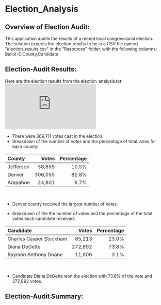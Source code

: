 # Election_Analysis
## Overview of Election Audit:
This application audits the results of a recent local congressional election. The solution expects the election results to be in a CSV file named "election_results.csv" in the "Resources" folder, with the following columns:
Ballot ID,County,Candidate 
## Election-Audit Results:
Here are the election results from the election_analysis.txt:
![](https://github.com/Hala-INTJ/Election_Analysis/blob/main/analysis/election_analysis.txt)

* There were 369,711 votes cast in the election.
* Breakdown of the number of votes and the percentage of total votes for each county:
<center>

| County                  | Votes       | Percentage |
| :---------------------- | ----------: | ----------:|
| Jefferson | 38,855 | 10.5% |
| Denver | 306,055 | 82.8% |
| Arapahoe| 24,801 | 6.7% |
</center>
<br>

* Denver county received the largest number of votes. 

* Breakdown of the the number of votes and the percentage of the total votes each candidate received:
<center>

| Candidate               | Votes       | Percentage |
| :---------------------- | ----------: | ----------:|
| Charles Casper Stockham | 85,213 | 23.0% |
| Diana DeGette | 272,892 | 73.8% |
| Raymon Anthony Doane| 11,606 | 3.1% |
</center>
<br>

* Candidate Diana DeGette won the election with 73.8% of the vote and 272,892 votes.

## Election-Audit Summary: